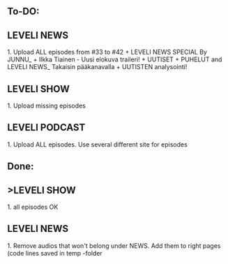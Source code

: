 <h2>To-DO:</h2>
<h2>LEVELI NEWS</h2>
<p>1. Upload ALL episodes from #33 to #42 + LEVELI NEWS SPECIAL By JUNNU_ + Ilkka Tiainen - Uusi elokuva traileri! + UUTISET + PUHELUT 
and LEVELI NEWS_ Takaisin pääkanavalla + UUTISTEN analysointi!</p>
<h2>LEVELI SHOW</h2>
<p>1. Upload missing episodes</p>
<h2>LEVELI PODCAST</h2>
<p>1. Upload ALL episodes. Use several different site for episodes</p>

<h2>Done:</h2>
<h2>>LEVELI SHOW</h2> 
<p>1. all episodes OK</p>

<h2>LEVELI NEWS</h2>
<p>1. Remove audios that won't belong under NEWS. Add them to right pages (code lines saved in temp -folder</p> 
